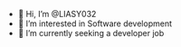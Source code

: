 - 👋 Hi, I’m @LIASY032
- 👀 I’m interested in Software development
- 🌱 I’m currently seeking a developer job



<!---
LIASY032/LIASY032 is a ✨ special ✨ repository because its `README.md` (this file) appears on your GitHub profile.
You can click the Preview link to take a look at your changes.
--->
